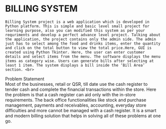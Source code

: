# BILLING SYSTEM <br>
 	Billing System project is a web application which is developed in Python platform. This is simple and basic level small project for learning purpose, also you can modified this system as per your requriments and develop a perfect advance level project. Talking about the application, the project contains only the admin side. The admin just has to select among the food and drinks items, enter the quantity and click on the total button to view the total price.Here, GUI is created using Python Tkinter. Here, the user can enter customer details and select items from the menu. The software displays the menu items as category wise. Users can generate bills after selecting at least 1 item. The system displays a bill inside the ‘Bill Area’ section. <br>
Problem Statement <br>
Most of the businesses, retail or QSR, till date use the cash register to tender cash and complete the financial transactions within the store. Here the problem is that a cash register can aid only with the in-store requirements. The back office functionalities like stock and purchase management, payments and receivables, accounting, everyday store difficulties and more cannot be managed with a cash register. It is a smart and modern billing solution that helps in solving all of these problems at one go.
